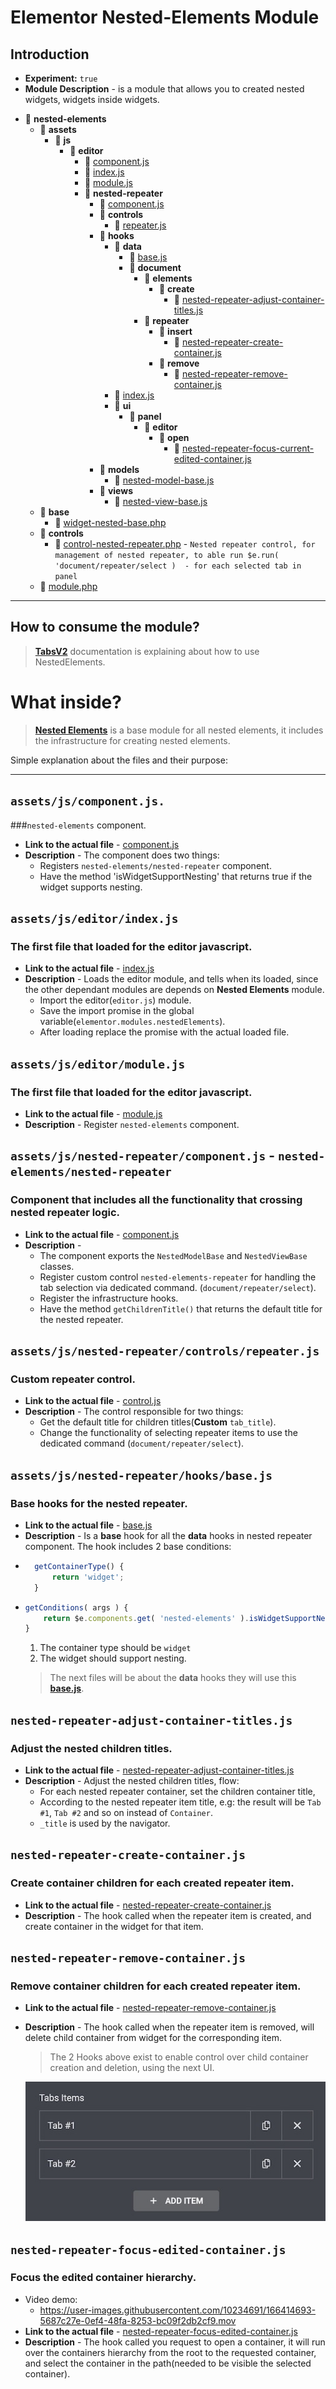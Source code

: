 # Elementor Nested-Elements Module
## Introduction

* **Experiment:** `true`
* **Module Description** - is a module that allows you to created nested widgets, widgets inside widgets.
- 📂 __nested\-elements__
    - 📂 __assets__
        - 📂 __js__
            - 📂 __editor__
                - 📄 [component.js](assets/js/editor/component.js)
                - 📄 [index.js](assets/js/editor/index.js)
                - 📄 [module.js](assets/js/editor/module.js)
                - 📂 __nested\-repeater__
                    - 📄 [component.js](assets/js/editor/nested-repeater/component.js)
                    - 📂 __controls__
                        - 📄 [repeater.js](assets/js/editor/nested-repeater/controls/repeater.js)
                    - 📂 __hooks__
                        - 📂 __data__
                            - 📄 [base.js](assets/js/editor/nested-repeater/hooks/data/base.js)
                            - 📂 __document__
                                - 📂 __elements__
                                    - 📂 __create__
                                        - 📄 [nested\-repeater\-adjust\-container\-titles.js](assets/js/editor/nested-repeater/hooks/data/document/elements/create/nested-repeater-adjust-container-titles.js)
                                - 📂 __repeater__
                                    - 📂 __insert__
                                        - 📄 [nested\-repeater\-create\-container.js](assets/js/editor/nested-repeater/hooks/data/document/repeater/insert/nested-repeater-create-container.js)
                                    - 📂 __remove__
                                        - 📄 [nested\-repeater\-remove\-container.js](assets/js/editor/nested-repeater/hooks/data/document/repeater/remove/nested-repeater-remove-container.js)
                        - 📄 [index.js](assets/js/editor/nested-repeater/hooks/index.js)
                        - 📂 __ui__
                            - 📂 __panel__
                                - 📂 __editor__
                                    - 📂 __open__
                                        - 📄 [nested\-repeater\-focus\-current\-edited\-container.js](assets/js/editor/nested-repeater/hooks/ui/panel/editor/open/nested-repeater-focus-current-edited-container.js)
                    - 📂 __models__
                        - 📄 [nested\-model\-base.js](assets/js/editor/nested-repeater/models/nested-model-base.js)
                    - 📂 __views__
                        - 📄 [nested\-view\-base.js](assets/js/editor/nested-repeater/views/nested-view-base.js)
    - 📂 __base__
        - 📄 [widget\-nested\-base.php](base/widget-nested-base.php)
    - 📂 __controls__
        - 📄 [control\-nested\-repeater.php](controls/control-nested-repeater.php) - `Nested repeater control, for management of nested repeater, to able run $e.run( 'document/repeater/select )  - for each selected tab in panel`
    - 📄 [module.php](module.php)
- --------------------------------------------------------------------------------------------------------------------------------

## How to consume the module?
>  [__TabsV2__](../tabs-v2/index.md) documentation is explaining about how to use NestedElements.

#  What inside?
> [__Nested Elements__](#) is a base module for all nested elements, it includes the infrastructure for creating nested elements.

Simple explanation about the files and their purpose:
- --------------------------------------------------------------------------------------------------------------------------------

## `assets/js/component.js.`
###`nested-elements` component.
* **Link to the actual file** - [component.js](../../../modules/nested-elements/assets/js/editor/component.js)
* **Description** - The component does two things:
    - Registers `nested-elements/nested-repeater` component.
    - Have the method 'isWidgetSupportNesting' that returns true if the widget supports nesting.

## `assets/js/editor/index.js`
### The first file that loaded for the editor javascript.
* **Link to the actual file** - [index.js](../../../modules/nested-elements/assets/js/editor/index.js)
* **Description** - Loads the editor module, and tells when its loaded, since the other dependant modules are depends on __Nested Elements__ module.
    - Import the editor(`editor.js`) module.
    - Save the import promise in the global variable(`elementor.modules.nestedElements`).
    - After loading replace the promise with the actual loaded file.


## `assets/js/editor/module.js` 
### The first file that loaded for the editor javascript.
* **Link to the actual file** - [module.js](../../../modules/nested-elements/assets/js/editor/module.js)
* **Description** - Register `nested-elements` component.

## `assets/js/nested-repeater/component.js` - `nested-elements/nested-repeater`
### Component that includes all the functionality that crossing nested repeater logic.
* **Link to the actual file** - [component.js](../../../modules/nested-elements/assets/js/editor/nested-repeater/component.js)
* **Description** - 
  - The component exports the `NestedModelBase` and `NestedViewBase` classes.
  - Register custom control `nested-elements-repeater` for handling the tab selection via dedicated command. (`document/repeater/select`).
  - Register the infrastructure hooks.
  - Have the method `getChildrenTitle()` that returns the default title for the nested repeater.

## `assets/js/nested-repeater/controls/repeater.js`
### Custom repeater control.
* **Link to the actual file** - [control.js](../../../modules/nested-elements/assets/js/editor/nested-repeater/controls/repeater.js)
* **Description** -  The control responsible for two things:
    - Get the default title for children titles(__Custom__ `tab_title`).
    - Change the functionality of selecting repeater items to use the dedicated command (`document/repeater/select`).

## `assets/js/nested-repeater/hooks/base.js`
### Base hooks for the nested repeater.
* **Link to the actual file** - [base.js](../../../modules/nested-elements/assets/js/editor/nested-repeater/hooks/data/base.js)
* **Description** - Is a __base__ hook for all the __data__ hooks in nested repeater component. The hook includes 2 base conditions:
- 
	```javascript
	  getContainerType() {
		  return 'widget';
	  }
	```
-
	```javascript
	getConditions( args ) {
		return $e.components.get( 'nested-elements' ).isWidgetSupportNesting( args.container.model.get( 'widgetType' ) );
	}
	```
  1. The container type should be `widget`
  2. The widget should support nesting.
  
	> The next files will be about the __data__ hooks they will use this [__base.js__](../../../modules/nested-elements/assets/js/editor/nested-repeater/hooks/data/base.js).

## `nested-repeater-adjust-container-titles.js` 
### Adjust the nested children titles.
* **Link to the actual file** - [nested-repeater-adjust-container-titles.js](../../../modules/nested-elements/assets/js/editor/nested-repeater/hooks/data/document/elements/create/nested-repeater-adjust-container-titles.js)
* **Description** - Adjust the nested children titles, flow: 
  * For each nested repeater container, set the children container title,
  * According to the nested repeater item title, e.g: the result will be `Tab #1`, `Tab #2` and so on instead of `Container`.
  * `_title` is used by the navigator.

## `nested-repeater-create-container.js` 
### Create container children for each created repeater item. 
* **Link to the actual file** - [nested-repeater-create-container.js](../../../modules/nested-elements/assets/js/editor/nested-repeater/hooks/data/document/repeater/insert/nested-repeater-create-container.js)
* **Description** - The hook called when the repeater item is created, and create container in the widget for that item.

## `nested-repeater-remove-container.js` 
### Remove container children for each created repeater item.
* **Link to the actual file** - [nested-repeater-remove-container.js](../../../modules/nested-elements/assets/js/editor/nested-repeater/hooks/data/document/repeater/remove/nested-repeater-remove-container.js)
* **Description** - The hook called when the repeater item is removed, will delete child container from widget for the corresponding item.
	> The 2 Hooks above exist to enable control over child container creation and deletion, using the next UI.
    
	![img](_images/1.jpeg)

## `nested-repeater-focus-edited-container.js` 
### Focus the edited container hierarchy.
* Video demo:
  - https://user-images.githubusercontent.com/10234691/166414693-5687c27e-0ef4-48fa-8253-bc09f2db2cf9.mov
* **Link to the actual file** - [nested-repeater-focus-edited-container.js](../../../modules/nested-elements/assets/js/editor/nested-repeater/hooks/ui/panel/nested-repeater-focus-edited-container.js)
* **Description** - The hook called you request to open a container, it will run over the containers hierarchy from the root to the requested container, and select the container in the path(needed to be visible the selected container).
